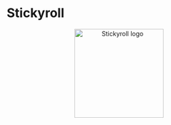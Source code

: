 # Stickyroll

<p align="center"><img width="200" src="https://stickyroll.github.io/media/images/logo_deepPurple.svg" alt="Stickyroll logo"></p>
